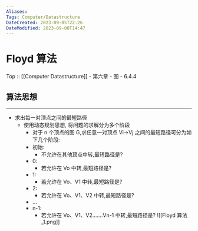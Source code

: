 ```yaml
---
Aliases: 
Tags: Computer/Datastructure 
DateCreated: 2023-09-05T22:26
DateModified: 2023-09-08T14:47
---
```

# Floyd 算法

Top :: [[Computer Datastructure]] - 第六章 - 图 - 6.4.4

## 算法思想
---
- 求出每一对顶点之间的最短路径
	- 使用动态规划思想, 将问题的求解分为多个阶段
		- 对于 n 个顶点的图 G,求任意一对顶点 Vi->Vj 之间的最短路径可分为如下几个阶段:
		- 初始:
			- 不允许在其他顶点中转,最短路径是?
		- 0:
			- 若允许在 Vo 中转,最短路径是?
		- 1:
			- 若允许在 Vo、V1 中转,最短路径是?
		- 2:
			- 若允许在 Vo、V1、V2 中转,最短路径是?
		- …
		- n-1:
			- 若允许在 Vo、V1、V2…….Vn-1 中转,最短路径是?
![[Floyd 算法_1.png]]